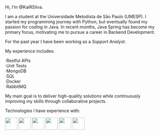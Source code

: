 Hi, I’m @KalRSilva.

I am a student at the Universidade Metodista de São Paulo (UMESP).
I started my programming journey with Python, but eventually found my passion for coding in Java.
In recent months, Java Spring has become my primary focus, motivating me to pursue a career in Backend Development.

For the past year I have been working as a *Support Analyst*.

My experience includes:

∙Restful APIs  
∙Unit Tests  
∙MongoDB  
∙SQL  
∙Docker  
∙RabbitMQ  

My main goal is to deliver high-quality solutions while continuously improving my skills through collaborative projects.

Technologies I have experience with:

<img src="https://conteige.cloud/wp-content/uploads/2021/07/java.png" width="40" height="40"> <img src="https://user-images.githubusercontent.com/2575745/67964810-4d9a2980-fbd7-11e9-8cf7-661ded187ee6.png" width="40" height="40"> <img src="https://img.icons8.com/?size=512&id=90519&format=png" width="40" height="40"> <img src="https://cdn.iconscout.com/icon/free/png-256/free-amazon-aws-icon-svg-download-png-2944772.png?f=webp" width="40" height="40"> <img src="https://images.icon-icons.com/2415/PNG/512/mongodb_original_wordmark_logo_icon_146425.png" width="40" height="40"> <img src="https://images.icon-icons.com/2415/PNG/512/postgresql_plain_wordmark_logo_icon_146390.png" width="40" height="40">
